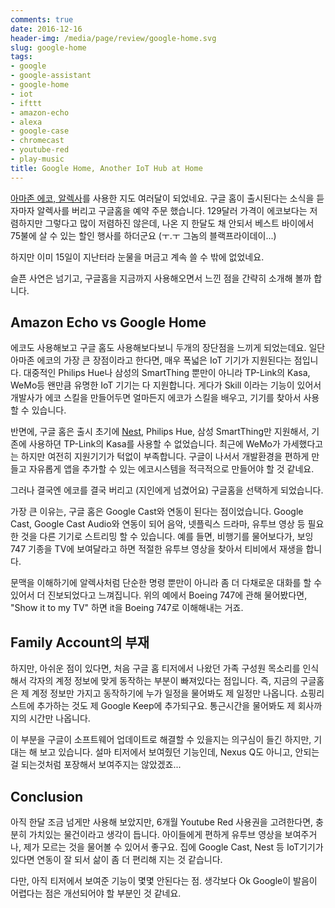 ```yaml
---
comments: true
date: 2016-12-16
header-img: /media/page/review/google-home.svg
slug: google-home
tags:
- google
- google-assistant
- google-home
- iot
- ifttt
- amazon-echo
- alexa
- google-case
- chromecast
- youtube-red
- play-music
title: Google Home, Another IoT Hub at Home
---
```


[아마존 에코, 알렉사](amazon-echo.md)를 사용한 지도 여러달이 되었네요.
구글 홈이 출시된다는 소식을 듣자마자 알렉사를 버리고 구글홈을 예약 주문 했습니다.
129달러 가격이 에코보다는 저렴하지만 그렇다고 많이 저렴하진 않은데, 나온 지 한달도 채 안되서
베스트 바이에서 75불에 살 수 있는 할인 행사를 하더군요 (ㅜ.ㅜ 그놈의 블랙프라이데이...)

하지만 이미 15일이 지난터라 눈물을 머금고 계속 쓸 수 밖에 없었네요.

슬픈 사연은 넘기고, 구글홈을 지금까지 사용해오면서 느낀 점을 간략히 소개해 볼까 합니다.

## Amazon Echo vs Google Home

에코도 사용해보고 구글 홈도 사용해보다보니 두개의 장단점을 느끼게 되었는데요.
일단 아마존 에코의 가장 큰 장점이라고 한다면, 매우 폭넓은 IoT 기기가 지원된다는 점입니다.
대중적인 Philips Hue나 삼성의 SmartThing 뿐만이 아니라 TP-Link의 Kasa, WeMo등 왠만큼 유명한 IoT 기기는 다 지원합니다.
게다가 Skill 이라는 기능이 있어서 개발사가 에코 스킬을 만들어두면 얼마든지 에코가 스킬을 배우고, 기기를 찾아서 사용할 수 있습니다.

반면에, 구글 홈은 출시 초기에 [Nest](nest.md), Philips Hue, 삼성 SmartThing만 지원해서, 기존에 사용하뎐 TP-Link의 Kasa를 사용할 수 없었습니다.
최근에 WeMo가 가세했다고는 하지만 여전히 지원기기가 턱없이 부족합니다.
구글이 나서서 개발환경을 편하게 만들고 자유롭게 앱을 추가할 수 있는 에코시스템을 적극적으로 만들어야 할 것 같네요.

그러나 결국엔 에코를 결국 버리고 (지인에게 넘겼어요) 구글홈을 선택하게 되었습니다.

가장 큰 이유는, 구글 홈은 Google Cast와 연동이 된다는 점이었습니다.
Google Cast, Google Cast Audio와 연동이 되어 음악, 넷플릭스 드라마, 유투브 영상 등 필요한 것을 다른 기기로 스트리밍 할 수 있습니다.
예를 들면, 비행기를 물어보다가, 보잉747 기종을 TV에 보여달라고 하면 적절한 유투브 영상을 찾아서 티비에서 재생을 합니다.

문맥을 이해하기에 알렉사처럼 단순한 명령 뿐만이 아니라 좀 더 다채로운 대화를 할 수 있어서 더 진보되었다고 느껴집니다.
위의 예에서 Boeing 747에 관해 물어봤다면, "Show it to my TV" 하면 it을 Boeing 747로 이해해내는 거죠.

## Family Account의 부재

하지만, 아쉬운 점이 있다면, 처음 구글 홈 티저에서 나왔던 가족 구성원 목소리를 인식해서 각자의 계정 정보에 맞게 동작하는 부분이 빠져있다는 점입니다.
즉, 지금의 구글홈은 제 계정 정보만 가지고 동작하기에 누가 일정을 물어봐도 제 일정만 나옵니다.
쇼핑리스트에 추가하는 것도 제 Google Keep에 추가되구요. 통근시간을 물어봐도 제 회사까지의 시간만 나옵니다.

이 부분을 구글이 소프트웨어 업데이트로 해결할 수 있을지는 의구심이 들긴 하지만, 기대는 해 보고 있습니다.
설마 티저에서 보여줬던 기능인데, Nexus Q도 아니고, 안되는 걸 되는것처럼 포장해서 보여주지는 않았겠죠...

## Conclusion

아직 한달 조금 넘게만 사용해 보았지만, 6개월 Youtube Red 사용권을 고려한다면, 충분히 가치있는 물건이라고 생각이 듭니다.
아이들에게 편하게 유투브 영상을 보여주거나, 제가 모르는 것을 물어볼 수 있어서 좋구요.
집에 Google Cast, Nest 등 IoT기기가 있다면 연동이 잘 되서 삶이 좀 더 편리해 지는 것 같습니다.

다만, 아직 티저에서 보여준 기능이 몇몇 안된다는 점. 생각보다 Ok Google이 발음이 어렵다는 점은 개선되어야 할 부분인 것 같네요.